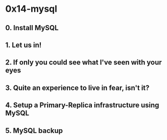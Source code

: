# 0x14-mysql

## 0. Install MySQL
## 1. Let us in!
## 2. If only you could see what I've seen with your eyes
## 3. Quite an experience to live in fear, isn't it?
## 4. Setup a Primary-Replica infrastructure using MySQL
## 5. MySQL backup

